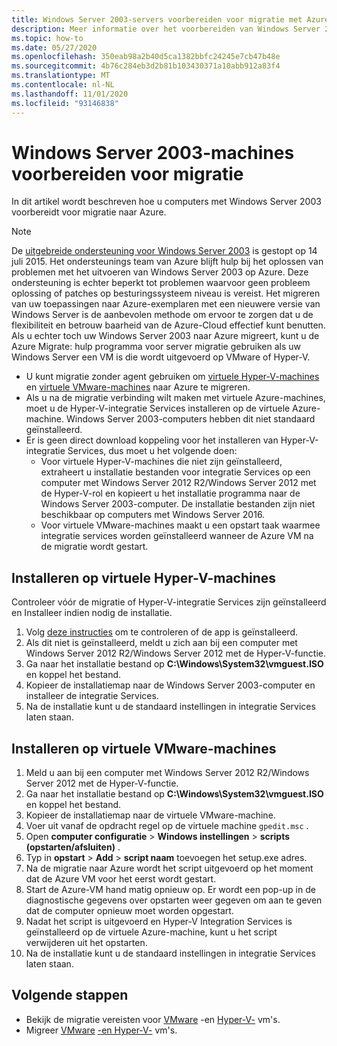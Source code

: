 ```yaml
---
title: Windows Server 2003-servers voorbereiden voor migratie met Azure Migrate
description: Meer informatie over het voorbereiden van Windows Server 2003-servers voor migratie met Azure Migrate.
ms.topic: how-to
ms.date: 05/27/2020
ms.openlocfilehash: 350eab98a2b40d5ca1382bbfc24245e7cb47b48e
ms.sourcegitcommit: 4b76c284eb3d2b81b103430371a10abb912a83f4
ms.translationtype: MT
ms.contentlocale: nl-NL
ms.lasthandoff: 11/01/2020
ms.locfileid: "93146838"
---
```

# <a name="prepare-windows-server-2003-machines-for-migration"></a>Windows Server 2003-machines voorbereiden voor migratie

In dit artikel wordt beschreven hoe u computers met Windows Server 2003 voorbereidt voor migratie naar Azure. 


> [!NOTE]
> De [uitgebreide ondersteuning voor Windows Server 2003](/troubleshoot/azure/virtual-machines/run-win-server-2003#microsoft-windows-server-2003-end-of-support) is gestopt op 14 juli 2015.  Het ondersteunings team van Azure blijft hulp bij het oplossen van problemen met het uitvoeren van Windows Server 2003 op Azure. Deze ondersteuning is echter beperkt tot problemen waarvoor geen probleem oplossing of patches op besturingssysteem niveau is vereist. Het migreren van uw toepassingen naar Azure-exemplaren met een nieuwere versie van Windows Server is de aanbevolen methode om ervoor te zorgen dat u de flexibiliteit en betrouw baarheid van de Azure-Cloud effectief kunt benutten. Als u echter toch uw Windows Server 2003 naar Azure migreert, kunt u de Azure Migrate: hulp programma voor server migratie gebruiken als uw Windows Server een VM is die wordt uitgevoerd op VMware of Hyper-V.


- U kunt migratie zonder agent gebruiken om [virtuele Hyper-V-machines](tutorial-migrate-hyper-v.md) en [virtuele VMware-machines](tutorial-migrate-vmware.md) naar Azure te migreren.
- Als u na de migratie verbinding wilt maken met virtuele Azure-machines, moet u de Hyper-V-integratie Services installeren op de virtuele Azure-machine. Windows Server 2003-computers hebben dit niet standaard geïnstalleerd.
- Er is geen direct download koppeling voor het installeren van Hyper-V-integratie Services, dus moet u het volgende doen:
    - Voor virtuele Hyper-V-machines die niet zijn geïnstalleerd, extraheert u installatie bestanden voor integratie Services op een computer met Windows Server 2012 R2/Windows Server 2012 met de Hyper-V-rol en kopieert u het installatie programma naar de Windows Server 2003-computer. De installatie bestanden zijn niet beschikbaar op computers met Windows Server 2016.
    - Voor virtuele VMware-machines maakt u een opstart taak waarmee integratie services worden geïnstalleerd wanneer de Azure VM na de migratie wordt gestart.


## <a name="install-on-hyper-v-vms"></a>Installeren op virtuele Hyper-V-machines

Controleer vóór de migratie of Hyper-V-integratie Services zijn geïnstalleerd en Installeer indien nodig de installatie.

1. Volg [deze instructies](/windows-server/virtualization/hyper-v/manage/manage-hyper-v-integration-services#turn-an-integration-service-on-or-off-using-hyper-v-manager) om te controleren of de app is geïnstalleerd.
2. Als dit niet is geïnstalleerd, meldt u zich aan bij een computer met Windows Server 2012 R2/Windows Server 2012 met de Hyper-V-functie.
3. Ga naar het installatie bestand op **C:\Windows\System32\vmguest.ISO** en koppel het bestand.
2. Kopieer de installatiemap naar de Windows Server 2003-computer en installeer de integratie Services.
4. Na de installatie kunt u de standaard instellingen in integratie Services laten staan. 

## <a name="install-on-vmware-vms"></a>Installeren op virtuele VMware-machines

1. Meld u aan bij een computer met Windows Server 2012 R2/Windows Server 2012 met de Hyper-V-functie.
2. Ga naar het installatie bestand op **C:\Windows\System32\vmguest.ISO** en koppel het bestand.
3. Kopieer de installatiemap naar de virtuele VMware-machine.
4. Voer uit vanaf de opdracht regel op de virtuele machine ```gpedit.msc``` .
5. Open **computer configuratie**  >  **Windows instellingen**  >  **scripts (opstarten/afsluiten)** .
6. Typ in **opstart**  >  **Add**  >  **script naam** toevoegen het setup.exe adres.
7. Na de migratie naar Azure wordt het script uitgevoerd op het moment dat de Azure VM voor het eerst wordt gestart.
8. Start de Azure-VM hand matig opnieuw op. Er wordt een pop-up in de diagnostische gegevens over opstarten weer gegeven om aan te geven dat de computer opnieuw moet worden opgestart.
9. Nadat het script is uitgevoerd en Hyper-V Integration Services is geïnstalleerd op de virtuele Azure-machine, kunt u het script verwijderen uit het opstarten.
10. Na de installatie kunt u de standaard instellingen in integratie Services laten staan. 

## <a name="next-steps"></a>Volgende stappen

- Bekijk de migratie vereisten voor [VMware](migrate-support-matrix-vmware-migration.md) -en [Hyper-V-](migrate-support-matrix-hyper-v-migration.md) vm's.
- Migreer [VMware](server-migrate-overview.md) [-en Hyper-V-](tutorial-migrate-hyper-v.md) vm's.

